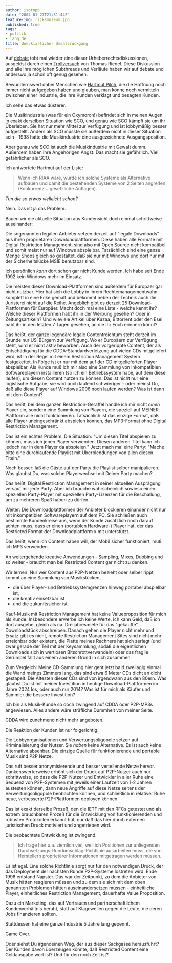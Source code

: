 ```yaml
---
author: isotopp
date: "2004-01-27T21:31:44Z"
feature-img: rijksmuseum.jpg
published: true
tags:
- politik
- lang_de
title: Unerklärlicher Umsatzrückgang
---
```


Auf
[debate](http://does-not-exist.org/mail-archives/debate)
tobt mal wieder eine dieser Urheberrechtsdiskussionen, ausgelöst durch einen
[Trollversuch](http://does-not-exist.org/mail-archives/debate/msg01966.html)
von Thomas Riedel.
Diese Diskussion und alle ihre möglichen Subthreads und Verläufe haben wir auf debate und anderswo ja schon oft genug gesehen.

Bewundernswert dabei Menschen wie
[Hartmut Pilch](http://does-not-exist.org/mail-archives/debate/msg02027.html),
die die Hoffnung noch immer nicht aufgegeben haben und glauben, man könne noch vermitteln zwischen einer Industrie, die ihre Kunden verklagt und besagten Kunden.

Ich sehe das etwas düsterer.

Die Musikindustrie (was für ein Oxymoron!) befindet sich in meinen Augen in exakt derselben Situation wie SCO, und genau wie SCO kämpft sie um ihr Überleben.
Sie hat nur mehr Mittel zur Verfügung und ist lobbymäßig besser aufgestellt.
Anders als SCO müsste sie außerdem nicht in dieser Situation sein - 1998 hatte die Musikindustrie eine ausgezeichnete Ausgangsposition.

Aber genau wie SCO ist auch die Musikindustrie mit Gewalt dumm.
Außerdem haben ihre Angehörigen Angst.
Das macht sie gefährlich.
Viel gefährlicher als SCO.

Ich antwortete Hartmut auf der Liste:

> Wenn ich RIAA wäre, würde ich solche Systeme als Alternative aufbauen und damit die bestehenden Systeme von 2 Seiten angreifen (Konkurrenz + gesetzliche Auflagen).

*Tun die so etwas vielleicht schon?*

Nein. Das ist ja das Problem.

Bauen wir die aktuelle Situation aus Kundensicht doch einmal schrittweise  auseinander:

Die sogenannten legalen Anbieter setzen derzeit auf "legale Downloads" aus ihren proprietären Downloadplattformen.
Diese haben alle Formate mit Digital Restriction Management, sind also mit Open Source nicht kompatibel und somit  meist nur auf Windows abspielbar.
Tatsächlich sind eine ganze Menge Shops gleich so gestaltet, daß sie nur mit Windows und dort nur mit der  Sicherheitslücke MSIE benutzbar sind.

Ich persönlich *kann* dort schon gar nicht Kunde werden.
Ich habe seit Ende 1992 kein Windows mehr im Einsatz.

Die meisten dieser Download-Plattformen sind außerdem für Europäer gar nicht nutzbar.
Hier hat sich die Lobby in ihrem Rechtemanagementwahn komplett in eine Ecke gemalt und bekommt neben der Technik auch die Juristerei nicht auf die Reihe.
Angeblich gibt es derzeit 25 Download-Plattformen für Europäer.
Macht doch mal eine Liste - welche kennt ihr?
Welche dieser Plattformen habt ihr in der Werbung gesehen?
Oder in Zeitungsartikeln?
Und wieviele Artikel über Kazaa, Bittorrent oder den Esel habt ihr in den letzten 7 Tagen gesehen, an die Ihr Euch erinnern könnt?

Das heißt, der ganze legendäre legale Contentreichtum steht derzeit im Grunde nur US-Bürgern zur Verfügung.
Wo er Europäern zur Verfügung steht, wird er nicht aktiv beworben.
Auch der vorgerippte Content, der als Entschädigung für die CDDA-Standardverletzung auf vielen CDs mitgeliefert wird, ist in der Regel mit einem Restriction Management System festgekettet.
In Folge ist er nur mit dem auf der CD mitgelieferten Player abspielbar.
Als Kunde muß ich mir also eine Sammlung von inkompatiblen Softwareplayern installieren (so ich ein Betriebssystem habe, auf dem diese laufen), um diesen Content nutzen zu können.
Das ist nicht nur eine logistische Aufgabe, sie wird auch laufend schwieriger - oder meinst Du, daß alle diese Player auf Windows 2006 noch laufen werden?
Was ist dann mit dem Content?

Das heißt, bei dem ganzen Restriction-Geraffel handle ich mir nicht *einen* Player ein, sondern eine Sammlung von Playern, die speziell auf MEINER Plattform alle nicht funktionieren.
Tatsächlich ist das einzige Format, daß alle Player uneingeschränkt abspielen können, das MP3-Format ohne Digital Restriction Management.

Das ist ein echtes Problem. Die Situation:
"Um diesen Titel abspielen zu können, muss ich jenen Player verwenden.
Diesen anderen Titel kann ich jedoch nur in dem Player da abspielen."
Jetzt mach mal eine Party:
"Mache bitte eine durchlaufende Playlist mit Überblendungen von allen diesen Titeln."

Noch besser: laß die Gäste auf der Party die Playlist selber manipulieren.
Was glaubst Du, was solche Playerwechsel mit Deiner Party machen?

Das heißt, Digital Restriction Management in seiner aktuellen Ausprägung versaut mir jede Party.
Aber ich brauche wahrscheinlich sowieso einen speziellen Party-Player mit speziellen Party-Lizenzen für die Beschallung, um zu mehreren Spaß haben zu dürfen.

Weiter:
Die Downloadplattformen der Anbieter blockieren einander nicht nur mit inkompatiblen Softwareplayern auf dem PC.
Sie schließen auch bestimmte Kundenkreise aus, wenn der Kunde zusätzlich noch darauf achten muss, dass er einen (portablen Hardware-) Player hat, der das Restricted Format der Downloadplattform x mit unterstützt.

Das heißt, wenn ich Content haben will, der Mobil sicher funktioniert, muß ich MP3 verwenden.

An weitergehende kreative Anwendungen - Sampling, Mixes, Dubbing und so weiter - braucht man bei Restricted Content gar nicht zu denken.

Wir lernen:
Nur wer Content aus P2P-Netzen bezieht oder selber rippt, kommt an eine Sammlung von Musikstücken,

- die über Player- und Betriebssystemgrenzen hinweg portabel abspielbar ist,
- die kreativ einsetzbar ist
- und die zukunftssicher ist.

Kauf-Musik mit Restriction Management hat keine Valueproposition für mich als Kunde.
Insbesondere erwerbe ich keine Werte.
Ich kann Geld, daß ich dort ausgebe, gleich als ca. Dreijahresmiete für das "gekaufte" Downloadstück abschreiben.
Danach gehen die Player nicht mehr und Ersatz gibt es nicht, remote Restriction Management Sites sind nicht mehr erreichbar oder existent, die Platte meines Rechners hat sich zerlegt (und zwar gerade der Teil mit der Keysammlung, sodaß die eigentlichen Downloads sich in wertlosen Bitschrottverwandeln) oder das fragile Gerümpel fällt aus einem anderen Grund in sich zusammen.

Zum Vergleich:
Meine CD-Sammlung hier geht jetzt bald zweilagig einmal die Wand meines Zimmers lang, das sind etwa 6 Meter CDs dicht an dicht gestapelt.
Die Ältesten dieser CDs sind von irgendwann aus den 80ern.
Was glaubst Du ist mit meiner Investition in heutige Download-Plattformen im Jahre 2024 los, oder auch nur 2014?
Was ist für mich als Käufer und Sammler die bessere Investition?

Ich bin als Musik-Kunde so doch zwingend auf CDDA oder P2P-MP3s angewiesen.
Alles andere wäre sträfliche Dummheit von meiner Seite.

CDDA wird zunehmend nicht mehr angeboten.

Die Reaktion der Kunden ist nur folgerichtig.

Die Lobbyorganisationen und Verwertungsoligopole setzen auf Kriminalisierung der Nutzer.
Sie *haben* keine Alternative.
Es ist auch keine Alternative absehbar.
Die einzige Quelle für funktionierende und portable Musik sind P2P Netze.

Das ruft besser anonymisierende und besser verteilende Netze hervor.
Dankenswerterweise erhöht sich der Druck auf P2P-Nutzer auch nur schrittweise, so dass die P2P-Nutzer und Entwickler in aller Ruhe eine Sequenz von P2P-Systemen mit jeweils einer Laufzeit von 1-2 Jahren austesten können, dann neue Angriffe auf diese Netze seitens der Verwertungsoligopole beobachten können, und schließlich in relativer Ruhe neue, verbesserte P2P-Plattformen deployen können.

Das ist exakt derselbe Prozeß, den die IETF mit den RFCs getestet und als extrem brauchbaren Prozeß für die Entwicklung von funktionierenden und robusten Protokollen erkannt hat, nur daß das hier durch externen juristischen Druck motiviert und angetrieben wird.

Die beobachtete Entwicklung ist zwingend.

> Ich frage hier u.a. ziemlich viel, weil ich Positionen zur anliegenden Durchsetzungs-Rundumschlag-Richtlinie ausarbeiten muss, die von Herstellern proprietärer Informationen mitgetragen werden müssen.

Es ist egal.
Eine solche Richtlinie sorgt nur für den notwendigen Druck, der das Deployment der nächsten Runde P2P-Systeme lostreten wird.
Ende 1998 entstand Napster.
Das war der Zeitpunkt, zu dem die Anbieter von  Musik hätten reagieren müssen und zu dem sie sich mit dem oben genannten Problemen hätten auseinandersetzen müssen - einheitliche Player, einheitliches Restriction Management, dauerhafte Value Proposition.

Dazu ein Marketing, das auf Vertrauen und partnerschaftlichem Kundenverhältnis  beruht, statt auf Klagewellen gegen die Leute, die deren Jobs finanzieren sollten.

Stattdessen hat eine ganze Industrie 5 Jahre lang gepennt.

Game Over.

Oder siehst Du irgendeinen Weg, der aus dieser Sackgasse herausführt?
Der Kunden davon überzeugen könnte, daß Restricted Content eine Geldausgabe wert ist?
Und für den noch Zeit ist?

